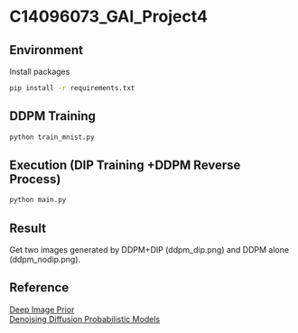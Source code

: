 # C14096073_GAI_Project4
## Environment
Install packages
```bash
pip install -r requirements.txt
```
## DDPM Training
```bash
python train_mnist.py
```
## Execution (DIP Training +DDPM Reverse Process)
```bash
python main.py
```
## Result
Get two images generated by DDPM+DIP (ddpm_dip.png) and DDPM alone (ddpm_nodip.png).
## Reference
[Deep Image Prior](https://github.com/DmitryUlyanov/deep-image-prior)  
[Denoising Diffusion Probabilistic Models](https://github.com/bot66/MNISTDiffusion/tree/main)
